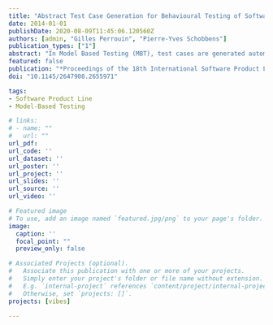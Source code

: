 ```yaml
---
title: "Abstract Test Case Generation for Behavioural Testing of Software Product Lines"
date: 2014-01-01
publishDate: 2020-08-09T11:45:06.120560Z
authors: [admin, "Gilles Perrouin", "Pierre-Yves Schobbens"]
publication_types: ["1"]
abstract: "In Model Based Testing (MBT), test cases are generated automatically from a partial representation of expected behaviour of the System Under Test (SUT) (i.e., the model). For most industrial systems, it is impossible to generate all the possible test cases from the model. The test engineer recourse to generation algorithms that maximize a given coverage criterion, a metric indicating the percentage of possible behaviours of the SUT covered by the test cases. Our previous work redefined classical Transition Systems (TSs) criteria for SPLs, using Featured Transition Systems (FTSs), a mathematical structure to compactly represent the behaviour of a SPL, as model for test case generation. In this paper, we provide one all-states coverage driven generation algorithm and discuss its scalability and efficiency with respect to random generation. All-states and random generation are compared on fault-seeded FTSs."
featured: false
publication: "*Proceedings of the 18th International Software Product Line Conference: Companion Volume for Workshops, Demonstrations and Tools (SPLat@SPLC '14)*"
doi: "10.1145/2647908.2655971"

tags:
- Software Product Line
- Model-Based Testing

# links:
# - name: ""
#   url: ""
url_pdf:
url_code: ''
url_dataset: ''
url_poster: ''
url_project: ''
url_slides: ''
url_source: ''
url_video: ''

# Featured image
# To use, add an image named `featured.jpg/png` to your page's folder.
image:
  caption: ''
  focal_point: ""
  preview_only: false

# Associated Projects (optional).
#   Associate this publication with one or more of your projects.
#   Simply enter your project's folder or file name without extension.
#   E.g. `internal-project` references `content/project/internal-project/index.md`.
#   Otherwise, set `projects: []`.
projects: [vibes]

---
```

